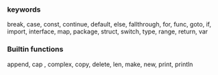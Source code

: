 ### keywords

break, case, const, continue, default, else, fallthrough, for, func, goto, if, import, interface, map, package, struct, switch, type, range, return, var

### Builtin functions

append, cap , complex, copy, delete, len, make, new, print, println